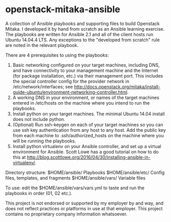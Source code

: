 # openstack-mitaka-ansible

A collection of Ansible playbooks and supporting files to build Openstack Mitaka. I developed it by hand from scratch as an Ansible learning exercise. The playbooks are written for Ansible 2.1 and all of the client hosts run Ubuntu 14.04.4 LTS. Any exceptions to the "developed from scratch" rule are noted in the relevant playbook.

There are 4 prerequisites to using the playbooks:
1) Basic networking configured on your target machines, including DNS, and have connectivity to your management machine and the Internet (for package installation, etc.) via their management port. This includes the special controller config for the provider network in /etc/network/interfaces; see http://docs.openstack.org/mitaka/install-guide-ubuntu/environment-networking-controller.html.
2) A working DNS in your environment, or names of the target machines entered in /etc/hosts on the machine where you intend to run the playbooks.
3) Install python on your target machines. The minimal Ubuntu 14.04 install does not include python.
4) (Optional) Run ssh-keygen on each of your target machines so you can use ssh key authentication from any host to any host. Add the public key from each machine to .ssh/authorized_hosts on the machine where you will be running the playbooks.
5) Install python virtualenv on your Ansible controller, and set up a virtual environment for Ansible. Scott Lowe has a good tutorial on how to do this at http://blog.scottlowe.org/2016/04/30/installing-ansible-in-virtualenv/.

Directory structure:
$HOME/ansible/ Playbooks
$HOME/ansible/etc/ Config files, templates, and fragments
$HOME/ansible/vars/ Variable files

To use: edit the $HOME/ansible/vars/vars.yml to taste and run the playbooks in order (01, 02 etc.).

This project is not endorsed or supported by my employer by and way, and does not reflect practices or platforms in use at that employer. This project contains no proprietary company information whatsoever.
